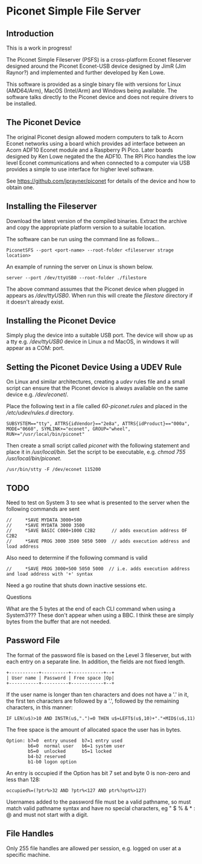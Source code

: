 # Piconet Simple File Server

## Introduction

This is a work in progress!

The Piconet Simple Fileserver (PSFS) is a cross-platform Econet fileserver designed around the Piconet Econet-USB device 
designed by JimR (Jim Raynor?) and implemented and further developed by Ken Lowe. 

This software is provided as a single binary file with versions for Linux (AMD64/Arm), MacOS (Intel/Arm) and Windows 
being available. The software talks directly to the Piconet device and does not require drivers to be installed.

## The Piconet Device

The original Piconet design allowed modern computers to talk to Acorn Econet networks using a board which provides ad
interface between an Acorn ADF10 Econet module and a Raspberry Pi Pico. Later boards designed by Ken Lowe negated the 
the ADF10. The RPi Pico handles the low level Econet communications and when connected to a computer via USB provides a
simple to use interface for higher level software.

See https://github.com/jprayner/piconet for details of the device and how to obtain one.

## Installing the Fileserver

Download the latest version of the compiled binaries. Extract the archive and copy the appropriate platform version
to a suitable location.

The software can be run using the command line as follows...

    PiconetSFS --port <port-name> --root-folder <fileserver strage location>

An example of running the server on Linux is shown below.

    server --port /dev/ttyUSB0 --root-folder ./filestore

The above command assumes that the Piconet device when plugged in appears as _/dev/ttyUSB0_. When run this will create 
the _filestore_ directory if it doesn't already exist.

## Installing the Piconet Device

Simply plug the device into a suitable USB port. The device will show up as a tty e.g. _/dev/ttyUSB0_ device in Linux a
nd MacOS, in windows it will appear as a COM: port.

## Setting the Piconet Device Using a UDEV Rule

On Linux and similar architectures, creating a _udev_ rules file and a small script can ensure that the Piconet device 
is always available on the same device e.g. _/dev/econet_/.

Place the following text in a file called _60-piconet.rules_ and placed in the _/etc/udev/rules.d_ directory.  

    SUBSYSTEM=="tty", ATTRS{idVendor}=="2e8a", ATTRS{idProduct}=="000a", MODE="0660", SYMLINK+="econet", GROUP="wheel", RUN+="/usr/local/bin/piconet"

Then create a small script called _piconet_ with the following statement and place it in _/usr/local/bin_. 
Set the script to be executable, e.g. _chmod 755 /usr/local/bin/piconet_.

    /usr/bin/stty -F /dev/econet 115200




## TODO

Need to test on System 3 to see what is presented to the server when the following commands are sent

	//     *SAVE MYDATA 3000+500
	//     *SAVE MYDATA 3000 3500
	//     *SAVE BASIC C000+1000 C2B2      // adds execution address OF C2B2
	//     *SAVE PROG 3000 3500 5050 5000  // adds execution address and load address

Also need to determine if the following command is valid

	//     *SAVE PROG 3000+500 5050 5000  // i.e. adds execution address and load address with '+' syntax

Need a go routine that shuts down inactive sessions etc.

Questions

What are the 5 bytes at the end of each CLI command when using a System3??? These don't appear when using a BBC. I 
think these are simply bytes from the buffer that are not needed.




## Password File

The format of the password file is based on the Level 3 fileserver,
but with each entry on a separate line. In addition, the fields are
not fixed length.

    +-----------+----------+------------+--+
    | User name | Password | Free space |Op|
    +-----------+----------+------------+--+
If the user name is longer than ten characters and does not have a '.' in
it, the first ten characters are followed by a '.', followed by the
remaining characters, in this manner:

    IF LEN(u$)>10 AND INSTR(u$,".")=0 THEN u$=LEFT$(u$,10)+"."+MID$(u$,11)

The free space is the amount of allocated space the user has in bytes.

    Option: b7=0  entry unused  b7=1 entry used
            b6=0  normal user   b6=1 system user
            b5=0  unlocked      b5=1 locked
            b4-b2 reserved
            b1-b0 logon option

An entry is occupied if the Option has bit 7 set and byte 0 is non-zero and
less than 128:

    occupied%=(?ptr%>32 AND ?ptr%<127 AND ptr%?opt%>127)

Usernames added to the password file must be a valid pathname, so must match
valid pathname syntax and have no special characters, eg " $ % & * : @ and
must not start with a digit.

## File Handles

Only 255 file handles are allowed per session, e.g. logged on user at a specific machine.

